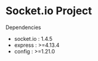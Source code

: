 # Socket.io Project

Dependencies

  - socket.io : 1.4.5
  - express : >=4.13.4
  - config : >=1.21.0
